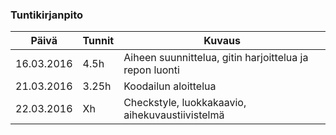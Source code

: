 ### Tuntikirjanpito
Päivä | Tunnit | Kuvaus
--------------- | ----- | ------
16.03.2016 | 4.5h | Aiheen suunnittelua, gitin harjoittelua ja repon luonti
21.03.2016 | 3.25h | Koodailun aloittelua
22.03.2016 | Xh | Checkstyle, luokkakaavio, aihekuvaustiivistelmä

